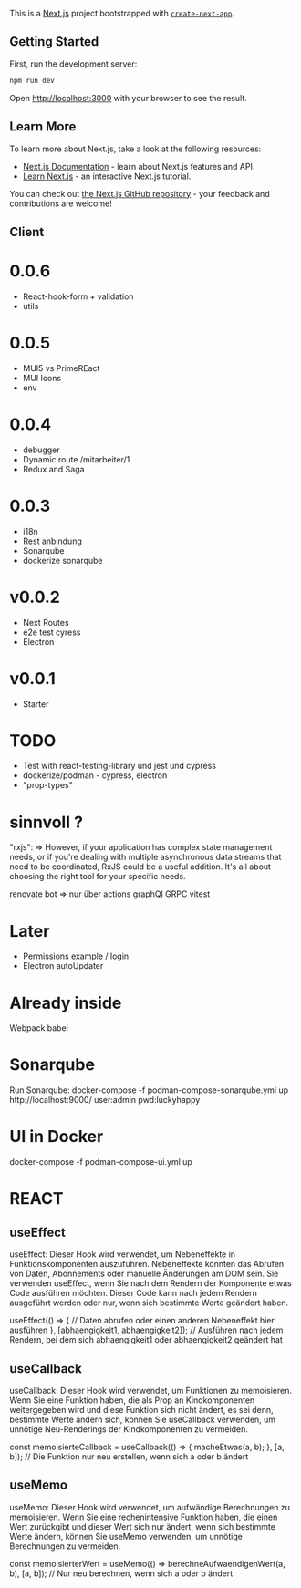 This is a [Next.js](https://nextjs.org/) project bootstrapped with [`create-next-app`](https://github.com/vercel/next.js/tree/canary/packages/create-next-app).

## Getting Started

First, run the development server:

```bash
npm run dev
```

Open [http://localhost:3000](http://localhost:3000) with your browser to see the result.

## Learn More

To learn more about Next.js, take a look at the following resources:

- [Next.js Documentation](https://nextjs.org/docs) - learn about Next.js features and API.
- [Learn Next.js](https://nextjs.org/learn) - an interactive Next.js tutorial.

You can check out [the Next.js GitHub repository](https://github.com/vercel/next.js/) - your feedback and contributions are welcome!

## Client

# 0.0.6

- React-hook-form + validation
- utils

# 0.0.5

- MUI5 vs PrimeREact
- MUI Icons
- env

# 0.0.4

- debugger
- Dynamic route /mitarbeiter/1
- Redux and Saga

# 0.0.3

- i18n
- Rest anbindung
- Sonarqube
- dockerize sonarqube

# v0.0.2

- Next Routes
- e2e test cyress
- Electron

# v0.0.1

- Starter

# TODO

- Test with react-testing-library und jest und cypress
- dockerize/podman - cypress, electron
- "prop-types"

# sinnvoll ?

"rxjs": => However, if your application has complex state management needs, or if you're dealing with multiple asynchronous data streams that need to be coordinated, RxJS could be a useful addition. It's all about choosing the right tool for your specific needs.

renovate bot => nur über actions
graphQl
GRPC
vitest

# Later

- Permissions example / login
- Electron autoUpdater

# Already inside

Webpack
babel

# Sonarqube

Run Sonarqube:
docker-compose -f podman-compose-sonarqube.yml up
http://localhost:9000/
user:admin
pwd:luckyhappy

# UI in Docker

docker-compose -f podman-compose-ui.yml up

# REACT

## useEffect

useEffect: Dieser Hook wird verwendet, um Nebeneffekte in Funktionskomponenten auszuführen. Nebeneffekte könnten das Abrufen von Daten, Abonnements oder manuelle Änderungen am DOM sein. Sie verwenden useEffect, wenn Sie nach dem Rendern der Komponente etwas Code ausführen möchten. Dieser Code kann nach jedem Rendern ausgeführt werden oder nur, wenn sich bestimmte Werte geändert haben.

useEffect(() => {
// Daten abrufen oder einen anderen Nebeneffekt hier ausführen
}, [abhaengigkeit1, abhaengigkeit2]); // Ausführen nach jedem Rendern, bei dem sich abhaengigkeit1 oder abhaengigkeit2 geändert hat

## useCallback

useCallback: Dieser Hook wird verwendet, um Funktionen zu memoisieren. Wenn Sie eine Funktion haben, die als Prop an Kindkomponenten weitergegeben wird und diese Funktion sich nicht ändert, es sei denn, bestimmte Werte ändern sich, können Sie useCallback verwenden, um unnötige Neu-Renderings der Kindkomponenten zu vermeiden.

const memoisierteCallback = useCallback(() => {
macheEtwas(a, b);
}, [a, b]); // Die Funktion nur neu erstellen, wenn sich a oder b ändert

## useMemo

useMemo: Dieser Hook wird verwendet, um aufwändige Berechnungen zu memoisieren. Wenn Sie eine rechenintensive Funktion haben, die einen Wert zurückgibt und dieser Wert sich nur ändert, wenn sich bestimmte Werte ändern, können Sie useMemo verwenden, um unnötige Berechnungen zu vermeiden.

const memoisierterWert = useMemo(() => berechneAufwaendigenWert(a, b), [a, b]); // Nur neu berechnen, wenn sich a oder b ändert
